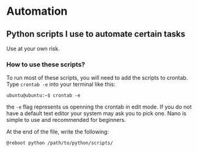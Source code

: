 # Automation

## Python scripts I use to automate certain tasks

Use at your own risk.

### How to use these scripts?

To run most of these scripts, you will need to add the scripts to crontab.
Type `crontab -e` into your terminal like this:

```ubuntu@ubuntu:~$ crontab -e``` 

the `-e` flag represents us openning the crontab in edit mode. If you do not have a default text editor your system may ask you to pick one. Nano is simple to use and recommended for beginners.

At the end of the file, write the following:

```@reboot python /path/to/python/scripts/```
